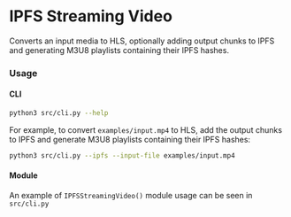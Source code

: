 # IPFS Streaming Video

Converts an input media to HLS, optionally adding output chunks to IPFS and generating M3U8 playlists containing their IPFS hashes.

### Usage

#### CLI

````bash
python3 src/cli.py --help
````

For example, to convert `examples/input.mp4` to HLS, add the output chunks to IPFS and generate M3U8 playlists containing their IPFS hashes:

```bash
python3 src/cli.py --ipfs --input-file examples/input.mp4
```

#### Module

An example of `IPFSStreamingVideo()` module usage can be seen in `src/cli.py`
